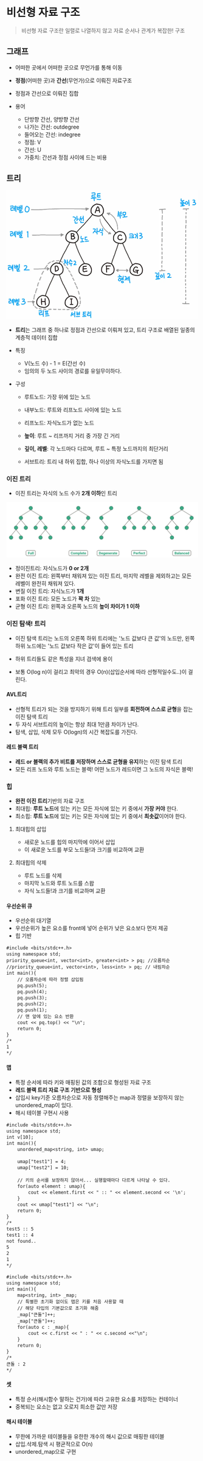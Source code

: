 # 비선형 자료 구조
> 비선형 자료 구조란 일렬로 나열하지 않고 자료 순서나 관계가 복잡한! 구조

## 그래프
- 어떠한 곳에서 어떠한 곳으로 무언가를 통해 이동
- **정점**(어떠한 곳)과 **간선**(무언가)으로 이뤄진 자료구조
- 정점과 간선으로 이뤄진 집합

- 용어
    - 단방향 간선, 양방향 간선
    - 나가는 간선: outdegree
    - 들어오는 간선: indegree
    - 정점: V
    - 간선: U
    - 가중치: 간선과 정점 사이에 드는 비용

## 트리
![Alt text](images/image-tree.png)
- **트리**는 그래프 중 하나로 정점과 간선으로 이뤄져 있고, 트리 구조로 배열된 일종의 계층적 데이터 집합

- 특징
    - V(노드 수) - 1 = E(간선 수)
    - 임의의 두 노드 사이의 경로를 유일무이하다.

- 구성
    - 루트노드: 가장 위에 있는 노드
    - 내부노드: 루트와 리프노드 사이에 있는 노드
    - 리프노드: 자식노드가 없는 노드
    
    - **높이**: 루트 ~ 리프까지 거리 중 가장 긴 거리
    - **깊이, 레벨**: 각 노드마다 다르며, 루트 ~ 특정 노드까지의 최단거리
    - 서브트리: 트리 내 하위 집합, 하나 이상의 자식노드를 가지면 됨

### 이진 트리
- 이진 트리는 자식의 노드 수가 **2개 이하**인 트리

![Alt text](images/image-binaryTree.png)
- 정이진트리: 자식노드가 **0 or 2개**
- 완전 이진 트리: 왼쪽부터 채워져 있는 이진 트리, 마지막 레벨을 제외하고는 모든 레벨이 완전히 채워져 있다.
- 변질 이진 트리: 자식노드가 **1개**
- 포화 이진 트리: 모든 노드가 **꽉 차** 있는
- 균형 이진 트리: 왼쪽과 오른쪽 노드의 **높이 차이가 1 이하**

### 이진 탐색! 트리
- 이진 탐색 트리는 노드의 오른쪽 하위 트리에는 '노드 값보다 큰 값'의 노드만, 왼쪽 하위 노드에는 '노드 값보다 작은 값'이 들어 있는 트리

- 하위 트리들도 같은 특성을 지녀 검색에 용이

- 보통 O(log n)이 걸리고 최악의 경우 O(n)(삽입순서에 따라 선형적일수도..)이 걸린다.

#### AVL트리
- 선형적 트리가 되는 것을 방지하기 위해 트리 일부를 **회전하며 스스로 균형**을 잡는 이진 탐색 트리
- 두 자식 서브트리의 높이는 항상 최대 1만큼 차이가 난다.
- 탐색, 삽입, 삭제 모두 O(logn)의 시간 복잡도를 가진다.

#### 레드 블랙 트리
- **레드 or 블랙의 추가 비트를 저장하며 스스로 균형을 유지**하는 이진 탐색 트리
- 모든 리프 노드와 루트 노드는 블랙!
어떤 노드가 레드이면 그 노드의 자식은 블랙!

### 힙
- **완전 이진 트리**기반의 자료 구조
- 최대힙: **루트 노드**에 있는 키는 모든 자식에 있는 키 중에서 **가장 커야** 한다.
- 최소힙: **루트 노드**에 있는 키는 모든 자식에 있는 키 중에서 **최솟값**이어야 한다.

1. 최대힙의 삽입
    - 새로운 노드를 힙의 마지막에 이어서 삽입
    - 이 새로운 노드를 부모 노드들!과 크기를 비교하며 교환

2. 최대힙의 삭제
    - 루트 노드를 삭제
    - 마지막 노드와 루트 노드를 스왑
    - 자식 노드들!과 크기를 비교하며 교환

#### 우선순위 큐
- 우선순위 대기열
- 우선순위가 높은 요소를 front에 넣어 순위가 낮은 요소보다 먼저 제공
- 힙 기반
```
#include <bits/stdc++.h>
using namespace std;
priority_queue<int, vector<int>, greater<int> > pq; //오름차순
//priority_queue<int, vector<int>, less<int> > pq; // 내림차순
int main(){
    // 오름차순에 따라 정렬 삽입됨
    pq.push(5);
    pq.push(4);
    pq.push(3);
    pq.push(2);
    pq.push(1);
    // 맨 앞에 있는 요소 반환
    cout << pq.top() << "\n";
    return 0;
}
/*
1 
*/
```

#### 맵
- 특정 순서에 따라 키와 매핑된 값의 조합으로 형성된 자료 구조
- **레드 블랙 트리 자료 구조 기반으로 형성**
- 삽입시 key기준 오름차순으로 자동 정렬해주는 map과 정렬을 보장하지 않는 unordered_map이 있다.
- 해시 테이블 구현시 사용
```
#include <bits/stdc++.h>
using namespace std;
int v[10];
int main(){
    unordered_map<string, int> umap; 
    
    umap["test1"] = 4;
    umap["test2"] = 10;

    // 키의 순서를 보장하지 않아서... 실행할때마다 다르게 나타날 수 있다.
    for(auto element : umap){
        cout << element.first << " :: " << element.second << '\n';
    }  
    cout << umap["test1"] << "\n";  
    return 0;
}
/*
test5 :: 5
test1 :: 4
not found..
5
2
1
*/
```

```
#include <bits/stdc++.h>
using namespace std;
int main(){
    map<string, int> _map;
    // 특별한 초기화 없이도 맵은 키를 처음 사용할 때
    // 해당 타입의 기본값으로 초기화 해줌
    _map["큰돌"]++;
    _map["큰돌"]++;
    for(auto c : _map){
        cout << c.first << " : " << c.second <<"\n";
    }
    return 0;
}
/*
큰돌 : 2
*/
```

#### 셋
- 특정 순서(해시함수 말하는 건가)에 따라 고유한 요소를 저장하는 컨테이너
- 중복되는 요소는 없고 오로지 희소한 값만 저장

#### 해시 테이블
- 무한에 가까운 테이블들을 유한한 개수의 해시 값으로 매핑한 테이블
- 삽입.삭제.탐색 시 평균적으로 O(n)
- unordered_map으로 구현